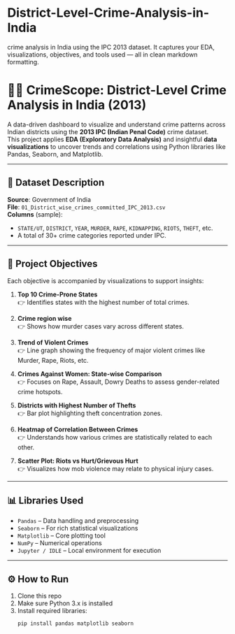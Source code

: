 # District-Level-Crime-Analysis-in-India
crime analysis in India using the IPC 2013 dataset. It captures your EDA, visualizations, objectives, and tools used — all in clean markdown formatting.
# 🕵️‍♂️ CrimeScope: District-Level Crime Analysis in India (2013)

A data-driven dashboard to visualize and understand crime patterns across Indian districts using the **2013 IPC (Indian Penal Code)** crime dataset.  
This project applies **EDA (Exploratory Data Analysis)** and insightful **data visualizations** to uncover trends and correlations using Python libraries like Pandas, Seaborn, and Matplotlib.

---

## 📁 Dataset Description

**Source**: Government of India  
**File**: `01_District_wise_crimes_committed_IPC_2013.csv`  
**Columns** (sample):  
- `STATE/UT`, `DISTRICT`, `YEAR`, `MURDER`, `RAPE`, `KIDNAPPING`, `RIOTS`, `THEFT`, etc.  
- A total of 30+ crime categories reported under IPC.

---

## 🎯 Project Objectives

Each objective is accompanied by visualizations to support insights:

1. **Top 10 Crime-Prone States**  
   👉 Identifies states with the highest number of total crimes.

2. **Crime region wise**  
   👉 Shows how murder cases vary across different states.

3. **Trend of Violent Crimes**  
   👉 Line graph showing the frequency of major violent crimes like Murder, Rape, Riots, etc.

4. **Crimes Against Women: State-wise Comparison**  
   👉 Focuses on Rape, Assault, Dowry Deaths to assess gender-related crime hotspots.

5. **Districts with Highest Number of Thefts**  
   👉 Bar plot highlighting theft concentration zones.

6. **Heatmap of Correlation Between Crimes**  
   👉 Understands how various crimes are statistically related to each other.

7. **Scatter Plot: Riots vs Hurt/Grievous Hurt**  
   👉 Visualizes how mob violence may relate to physical injury cases.

---

## 📊 Libraries Used

- `Pandas` – Data handling and preprocessing  
- `Seaborn` – For rich statistical visualizations  
- `Matplotlib` – Core plotting tool  
- `NumPy` – Numerical operations  
- `Jupyter / IDLE` – Local environment for execution

---

## ⚙️ How to Run

1. Clone this repo  
2. Make sure Python 3.x is installed  
3. Install required libraries:
   ```bash
   pip install pandas matplotlib seaborn
